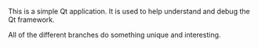 This is a simple Qt application. It is used to help understand and debug the Qt framework.

All of the different branches do something unique and interesting.
